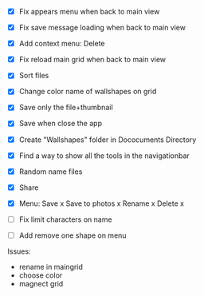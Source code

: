 - [x] Fix appears menu when back to main view
- [x] Fix save message loading when back to main view
- [x] Add context menu: Delete
- [x] Fix reload main grid when back to main view
- [x] Sort files
- [x] Change color name of wallshapes on grid
- [x] Save only the file+thumbnail
- [x] Save when close the app
- [x] Create "Wallshapes" folder in Dococuments Directory
- [x] Find a way to show all the tools in the navigationbar
- [x] Random name files
- [x] Share
- [x] Menu:
        Save x
        Save to photos x
        Rename x
        Delete x
        
- [ ] Fix limit characters on name
- [ ] Add remove one shape on menu


Issues:

- rename in maingrid
- choose color
- magnect grid
